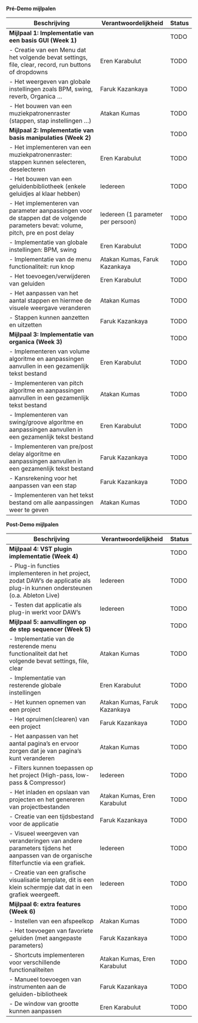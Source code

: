**Pré-Demo mijlpalen**

| Beschrijving | Verantwoordelijkheid | Status |
|--------------|----------------------|--------|
|**Mijlpaal 1: Implementatie van een basis GUI (Week 1)**| | TODO |
| - Creatie van een Menu dat het volgende bevat settings, file, clear, record, run buttons of dropdowns | Eren Karabulut | TODO |
| - Het weergeven van globale instellingen zoals BPM, swing, reverb, Organica … | Faruk Kazankaya | TODO |
| - Het bouwen van een muziekpatronenraster (stappen, stap instellingen …) | Atakan Kumas | TODO |
|**Mijlpaal 2: Implementatie van basis manipulaties (Week 2)**| | TODO |
| - Het implementeren van een muziekpatronenraster: stappen kunnen selecteren, deselecteren | Eren Karabulut | TODO |
| - Het bouwen van een geluidenbibliotheek (enkele geluidjes al klaar hebben) | Iedereen | TODO |
| - Het implementeren van parameter aanpassingen voor de stappen dat de volgende parameters bevat: volume, pitch, pre en post delay | Iedereen (1 parameter per persoon) | TODO |
| - Implementatie van globale instellingen: BPM, swing | Eren Karabulut | TODO |
| - Implementatie van de menu functionaliteit: run knop | Atakan Kumas, Faruk Kazankaya | TODO |
| - Het toevoegen/verwijderen van geluiden | Eren Karabulut | TODO |
| - Het aanpassen van het aantal stappen en hiermee de visuele weergave veranderen | Atakan Kumas | TODO |
| - Stappen kunnen aanzetten en uitzetten | Faruk Kazankaya | TODO |
|**Mijlpaal 3: Implementatie van organica (Week 3)**| | TODO |
| - Implementeren van volume algoritme en aanpassingen aanvullen in een gezamenlijk tekst bestand | Eren Karabulut | TODO |
| - Implementeren van pitch algoritme en aanpassingen aanvullen in een gezamenlijk tekst bestand | Atakan Kumas | TODO |
| - Implementeren van swing/groove algoritme en aanpassingen aanvullen in een gezamenlijk tekst bestand | Eren Karabulut | TODO |
| - Implementeren van pre/post delay algoritme en aanpassingen aanvullen in een gezamenlijk tekst bestand | Faruk Kazankaya | TODO |
| - Kansrekening voor het aanpassen van een stap | Faruk Kazankaya | TODO |
| - Implementeren van het tekst bestand om alle aanpassingen weer te geven | Atakan Kumas | TODO |

**Post-Demo mijlpalen**

| Beschrijving | Verantwoordelijkheid | Status |
|--------------|----------------------|--------|
|**Mijlpaal 4: VST plugin implementatie (Week 4)**| | TODO |
| - Plug-in functies implementeren in het project, zodat DAW’s de applicatie als plug-in kunnen ondersteunen (o.a. Ableton Live) | Iedereen | TODO |
| - Testen dat applicatie als plug-in werkt voor DAW’s | Iedereen | TODO |
|**Mijlpaal 5: aanvullingen op de step sequencer (Week 5)**| | TODO |
| - Implementatie van de resterende menu functionaliteit dat het volgende bevat settings, file, clear | Atakan Kumas | TODO |
| - Implementatie van resterende globale instellingen | Eren Karabulut | TODO |
| - Het kunnen opnemen van een project | Atakan Kumas, Faruk Kazankaya | TODO |
| - Het opruimen(clearen) van een project | Faruk Kazankaya | TODO |
| - Het aanpassen van het aantal pagina’s en ervoor zorgen dat je van pagina’s kunt veranderen | Atakan Kumas | TODO |
| - Filters kunnen toepassen op het project (High-pass, low-pass & Compressor) | Iedereen | TODO |
| - Het inladen en opslaan van projecten en het genereren van projectbestanden | Atakan Kumas, Eren Karabulut | TODO |
| - Creatie van een tijdsbestand voor de applicatie | Faruk Kazankaya | TODO |
| - Visueel weergeven van veranderingen van andere parameters tijdens het aanpassen van de organische filterfunctie via een grafiek. | Iedereen | TODO |
| - Creatie van een grafische visualisatie template, dit is een klein schermpje dat dat in een grafiek weergeeft. | Iedereen | TODO |
|**Mijlpaal 6: extra features (Week 6)**| | TODO |
| - Instellen van een afspeelkop | Atakan Kumas | TODO |
| - Het toevoegen van favoriete geluiden (met aangepaste parameters) | Faruk Kazankaya | TODO |
| - Shortcuts implementeren voor verschillende functionaliteiten | Atakan Kumas, Eren Karabulut | TODO |
| - Manueel toevoegen van instrumenten aan de geluiden-bibliotheek | Faruk Kazankaya | TODO |
| - De window van grootte kunnen aanpassen | Eren Karabulut | TODO |
